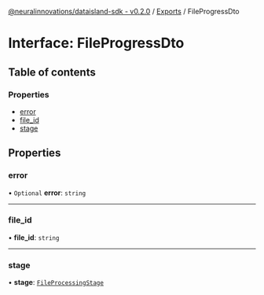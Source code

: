 [@neuralinnovations/dataisland-sdk - v0.2.0](../../README.md) / [Exports](../modules.md) / FileProgressDto

# Interface: FileProgressDto

## Table of contents

### Properties

- [error](FileProgressDto.md#error)
- [file\_id](FileProgressDto.md#file_id)
- [stage](FileProgressDto.md#stage)

## Properties

### error

• `Optional` **error**: `string`

___

### file\_id

• **file\_id**: `string`

___

### stage

• **stage**: [`FileProcessingStage`](../enums/FileProcessingStage.md)
